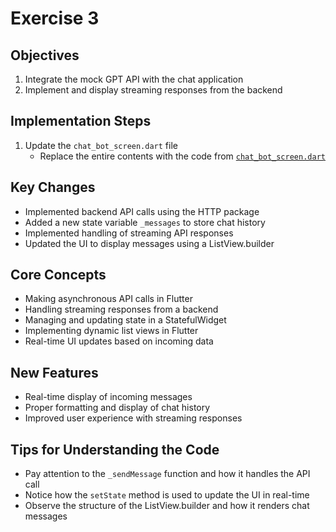 # Exercise 3

## Objectives
1. Integrate the mock GPT API with the chat application
2. Implement and display streaming responses from the backend

## Implementation Steps
1. Update the `chat_bot_screen.dart` file
   - Replace the entire contents with the code from [`chat_bot_screen.dart`](resources/chat_bot_screen.dart)

## Key Changes
- Implemented backend API calls using the HTTP package
- Added a new state variable `_messages` to store chat history
- Implemented handling of streaming API responses
- Updated the UI to display messages using a ListView.builder

## Core Concepts
- Making asynchronous API calls in Flutter
- Handling streaming responses from a backend
- Managing and updating state in a StatefulWidget
- Implementing dynamic list views in Flutter
- Real-time UI updates based on incoming data

## New Features
- Real-time display of incoming messages
- Proper formatting and display of chat history
- Improved user experience with streaming responses

## Tips for Understanding the Code
- Pay attention to the `_sendMessage` function and how it handles the API call
- Notice how the `setState` method is used to update the UI in real-time
- Observe the structure of the ListView.builder and how it renders chat messages